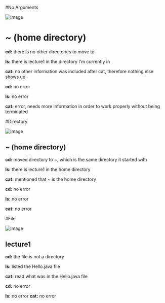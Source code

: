 #No Arguments

![image](https://github.com/divine9223/cse15l-lab-reports/assets/147002921/d480ea53-5d1f-47bb-9883-f6935128fc79)
# \~ (home directory)

**cd:** there is no other directories to move to

**ls:** there is lecture1 in the directory I'm currently in

**cat:** no other information was included after cat, therefore nothing else shows up

**cd:** no error

**ls:** no error

**cat:** error, needs more information in order to work properly without being terminated

#Directory

![image](https://github.com/divine9223/cse15l-lab-reports/assets/147002921/a8182969-eac1-4bd6-8d9b-197ab8a56128)
## \~ (home directory)

**cd:** moved directory to ~, which is the same directory it started with

**ls:** there is lecture1 in the home directory

**cat:** mentioned that ~ is the home directory

**cd:** no error

**ls:** no error

**cat:** no error

#File

![image](https://github.com/divine9223/cse15l-lab-reports/assets/147002921/d043a1d3-fbc3-4f4a-8a5b-de05c3660c1d)
## lecture1

**cd:** the file is not a directory

**ls:** listed the Hello.java file

**cat:** read what was in the Hello.java file

**cd:** no error

**ls:** no error
**cat:** no error
